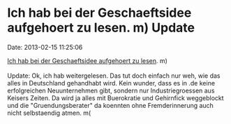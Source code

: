 Ich hab bei der Geschaeftsidee aufgehoert zu lesen. m) Update
=============================================================

Date: 2013-02-15 11:25:06

[Ich hab bei der Geschaeftsidee aufgehoert zu
lesen](http://www.spiegel.de/karriere/berufsstart/unternehmensgruender-sucht-finanzierung-so-kommt-man-an-geld-a-883217.html).
m)\
\
Update: Ok, ich hab weitergelesen. Das tut doch einfach nur weh, wie das
alles in Deutschland gehandhabt wird. Kein wunder, dass es in .de keine
erfolgreichen Neuunternehmen gibt, sondern nur Industriegroessen aus
Keisers Zeiten. Da wird ja alles mit Buerokratie und Gehirnfick
weggeblockt und die \"Gruendungsberater\" da koennten ohne
Fremderinnerung auch nicht selbstaendig atmen. m(

